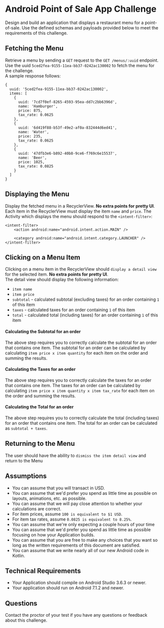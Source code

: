 # Android Point of Sale App Challenge
Design and build an application that displays a restaurant menu for a point-of-sale. Use the defined schemas and payloads provided below to meet the requirements of this challenge.

## Fetching the Menu
Retrieve a menu by sending a `GET` request to the `GET /menus/:uuid` endpoint.  
Use the uuid `5ced2fea-9155-11ea-bb37-0242ac130002` to fetch the menu for the challenge.  
A sample response follows:
```
{
  uuid: '5ced2fea-9155-11ea-bb37-0242ac130002',
  items: [
    {
      uuid: '7cd7f0ef-8265-4593-95ea-dd7c2bb6396d',
      name: 'Hamburger',
      price: 875,
      tax_rate: 0.0625
    },
    {
      uuid: '6d419f88-b53f-49e2-af0a-832444d6ed41',
      name: 'Water',
      price: 235,
      tax_rate: 0.0625
    },
    {
      uuid: '47dfb3e6-b892-40b8-9ce6-f769c6e15537',
      name: 'Beer',
      price: 1025,
      tax_rate: 0.0825
    }
  ]
}
```

## Displaying the Menu
Display the fetched menu in a RecyclerView.  **No extra points for pretty UI**.  Each item in the RecyclerView must display the item `name` and `price`.  The Activity which displays the menu should respond to the `<intent-filter>`:
```
<intent-filter>
    <action android:name="android.intent.action.MAIN" />

    <category android:name="android.intent.category.LAUNCHER" />
</intent-filter>
```

## Clicking on a Menu Item
Clicking on a menu item in the RecyclerView should `display a detail view` for the selected item.  **No extra points for pretty UI**.  
The detail view should display the following information:
- `item name`
- `item price`
- `subtotal` - calculated subtotal (excluding taxes) for an order containing `1` of this item
- `taxes` - calculated taxes for an order containing `1` of this item
- `total` - calculated total (including taxes) for an order containing `1` of this item

#### Calculating the Subtotal for an order
The above step requires you to correctly calculate the subtotal for an order that contains one item.
The subtotal for an order can be calculated by calculating `item price x item quantity` for each item on the order and summing the results.

#### Calculating the Taxes for an order
The above step requires you to correctly calculate the taxes for an order that contains one item.
The taxes for an order can be calculated by calculating `item price x item quantity x item tax_rate` for each item on the order and summing the results.

#### Calculating the Total for an order
The above step requires you to correctly calculate the total (including taxes) for an order that contains one item.
The total for an order can be calculated as `subtotal + taxes`.

## Returning to the Menu
The user should have the ability to `dismiss the item detail view` and return to the Menu

## Assumptions
* You can assume that you will transact in USD.
* You can assume that we'd prefer you spend as little time as possible on layouts, animations, etc. as possible.
* You can assume that we will pay close attention to whether your calculations are correct.
* For item prices, assume `100 is equivalent to $1 USD`.
* For item tax rates, assume `0.0825 is equivalent to 8.25%`.
* You can assume that we're only expecting a couple hours of your time
* You can assume that we'd prefer you spend as little time as possible focusing on how your Application builds.
* You can assume that you are free to make any choices that you want so long as the written requirements of this document are satisfied.
* You can assume that we write nearly all of our new Android code in Kotlin.

## Technical Requirements
* Your Application should compile on Android Studio 3.6.3 or newer.
* Your application should run on Android 7.1.2 and newer.

## Questions
Contact the proctor of your test if you have any questions or feedback about this challenge.



